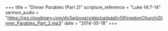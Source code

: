 +++
title = "Dinner Parables (Part 2)"
scripture_reference = "Luke 14:7-14"
sermon_audio = "https://res.cloudinary.com/dy3wlzuye/video/upload/v1/KingstonChurch/Dinner_Parables_Part_2.mp3"
date = "2014-05-18"
+++
